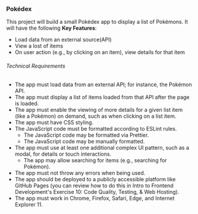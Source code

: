 ### Pokédex ###
This project will build a small Pokédex app to display a list of Pokémons. It will have the following **Key Features**:
- Load data from an external source(API)
- View a lost of items
- On user action (e.g., by clicking on an item), view details for that item

###### Technical Requirements ######
- The app must load data from an external API; for instance, the Pokémon API.
- The app must display a list of items loaded from that API after the page is loaded.
- The app must enable the viewing of more details for a given list item (like a Pokémon) on
demand, such as when clicking on a list item.
- The app must have CSS styling.
- The JavaScript code must be formatted according to ESLint rules.
  - The JavaScript code may be formatted via Prettier.
  - The JavaScript code may be manually formatted.
- The app must use at least one additional complex UI pattern, such as a modal, for details or
touch interactions.
  - The app may allow searching for items (e.g., searching for Pokémon).
- The app must not throw any errors when being used.
- The app should be deployed to a publicly accessible platform like GitHub Pages (you can
review how to do this in Intro to Frontend Development's Exercise 10: Code Quality, Testing, &
Web Hosting).
- The app must work in Chrome, Firefox, Safari, Edge, and Internet Explorer 11.
